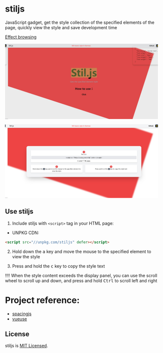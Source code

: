 # stiljs

JavaScript gadget, get the style collection of the specified elements of the page, quickly view the style and save development time

[Effect browsing](https://aparasoltree.github.io/stiljs/)

![](DisplayDiagram1.jpg)

![](DisplayDiagram2.jpg)

## Use stiljs

1. Include stiljs with `<script>` tag in your HTML page:

- UNPKG CDN:

```html
<script src="//unpkg.com/stiljs" defer></script>
```

2. Hold down the <kbd>a</kbd> key and move the mouse to the specified element to view the style

3. Press and hold the <kbd>c</kbd> key to copy the style text

!!!! When the style content exceeds the display panel, you can use the scroll wheel to scroll up and down, and press and hold <kbd >Ctrl</kbd> to scroll left and right

# Project reference:

- [spacingjs](https://github.com/stevenlei/spacingjs)
- [vueuse](https://github.com/vueuse/vueuse)

## License

stiljs is [MIT Licensed](LICENSE).